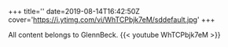 +++
title=''
date=2019-08-14T16:42:50Z
cover='https://i.ytimg.com/vi/WhTCPbjk7eM/sddefault.jpg'
+++

All content belongs to GlennBeck.
{{< youtube WhTCPbjk7eM >}}
